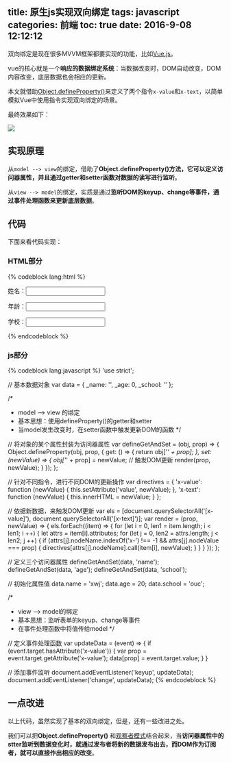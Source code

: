title: 原生js实现双向绑定
tags: javascript
categories: 前端
toc: true
date: 2016-9-08 12:12:12
---

双向绑定是现在很多MVVM框架都要实现的功能，比如[Vue.js](http://cn.vuejs.org/guide/overview.html)。

vue的核心就是一个**响应的数据绑定系统**：当数据改变时，DOM自动改变，DOM内容改变，底层数据也会相应的更新。

本文就借助[Object.defineProperty()](https://developer.mozilla.org/zh-CN/docs/Web/JavaScript/Reference/Global_Objects/Object/defineProperty)来定义了两个指令`x-value`和`x-text`，以简单模拟Vue中使用指令实现双向绑定的场景。

最终效果如下：

![](http://7xvlvo.com1.z0.glb.clouddn.com/%E5%8F%8C%E5%90%91%E7%BB%91%E5%AE%9A.gif)

## 实现原理

从`model --> view`的绑定，借助了**Object.defineProperty()**方法，它可以定义访问器属性，并且**通过getter和setter函数对数据的读写进行监听**。

从`view --> model`的绑定，实质是通过**监听DOM的keyup、change等事件，通过事件处理函数来更新底层数据**。

## 代码

下面来看代码实现：

### HTML部分

{% codeblock lang:html %}
<!--其中使用了两个指令，x-value 和 x-text-->
<form autocomplete="off">
      <span>姓名：</span><input type="text" x-value="name"/>
      <p x-text="name"></p>
      <span>年龄：</span><input type="number" x-value="age"/>
      <p x-text="age"></p>
      <span>学校：</span><input type="text" x-value="school"/>
      <p x-text="school"></p> 
</form>
{% endcodeblock %}

### js部分

{% codeblock lang:javascript %}
'use strict';

// 基本数据对象
var data = {
  _name: '',
  _age: 0,
  _school: ''
};

/*
 * model --> view 的绑定
 * 基本思想：使用defineProperty()的getter和setter
 * 当model发生改变时，在setter函数中触发更新DOM的函数
 */

// 将对象的某个属性封装为访问器属性
var defineGetAndSet = (obj, prop) => {
  Object.defineProperty(obj, prop, {
    get: () => {
      return obj['_' + prop];
    },
    set: (newValue) => {
      obj['_' + prop] = newValue;
      // 触发DOM更新
      render(prop, newValue);
    }
  });
};

// 针对不同指令，进行不同DOM的更新操作
var directives = {
  'x-value': function (newValue) {
    this.setAttribute('value', newValue);
  },
  'x-text': function (newValue) {
    this.innerHTML = newValue;
  }
};

// 依据新数据，来触发DOM更新
var els = [document.querySelectorAll('[x-value]'), document.querySelectorAll('[x-text]')];
var render = (prop, newValue) => {
  els.forEach((item) => {
    for (let i = 0, len1 = item.length; i < len1; i ++) {
      let attrs = item[i].attributes;
      for (let j = 0, len2 = attrs.length; j < len2; j ++) {
        if (attrs[j].nodeName.indexOf('x-') !== -1 && attrs[j].nodeValue === prop) {
          directives[attrs[j].nodeName].call(item[i], newValue);
        }
      }
    }
  });
};

// 定义三个访问器属性
defineGetAndSet(data, 'name');
defineGetAndSet(data, 'age');
defineGetAndSet(data, 'school');

// 初始化属性值
data.name = 'xwj';
data.age = 20;
data.school = 'ouc';

/*
 * view --> model的绑定
 * 基本思想：监听表单的keyup、change等事件
 * 在事件处理函数中将值传给model
 */

// 定义事件处理函数
var updateData = (event) => {
  if (event.target.hasAttribute('x-value')) {
    var prop = event.target.getAttribute('x-value');
    data[prop] = event.target.value;
  }
}

// 添加事件监听
document.addEventListener('keyup', updateData);
document.addEventListener('change', updateData);
{% endcodeblock %}

## 一点改进

以上代码，虽然实现了基本的双向绑定，但是，还有一些改进之处。

我们可以把**Object.defineProperty()** 和[观察者模式](http://192.168.0.101:4000/2016/08/06/js_%E8%A7%82%E5%AF%9F%E8%80%85%E6%A8%A1%E5%BC%8F/)结合起来，当**访问器属性中的stter监听到数据变化时，就通过发布者将新的数据发布出去，而DOM作为订阅者，就可以直接作出相应的改变**。












